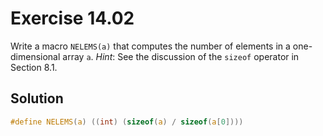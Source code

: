 # Exercise 14.02

Write a macro `NELEMS(a)` that computes the number of elements in a one-dimensional
array `a`. *Hint*: See the discussion of the `sizeof` operator in Section 8.1.

## Solution

```c
#define NELEMS(a) ((int) (sizeof(a) / sizeof(a[0])))
```
